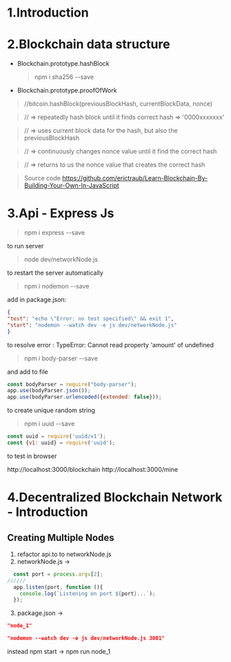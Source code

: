 # 1.Introduction
# 2.Blockchain data structure

* Blockchain.prototype.hashBlock
   > npm i sha256 --save

* Blockchain.prototype.proofOfWork
>//bitcoin.hashBlock(previousBlockHash, currentBlockData, nonce)

>// => repeatedly hash block until it finds correct hash => '0000xxxxxxx'

>// => uses current block data for the hash, but also the previousBlockHash

>// => continuously changes nonce value until it find the correct hash

>// => returns to us the nonce value that creates the correct hash

> Source code
https://github.com/erictraub/Learn-Blockchain-By-Building-Your-Own-In-JavaScript

# 3.Api - Express Js

> npm i express --save

to run server
> node dev/networkNode.js 

to restart the server automatically
> npm i nodemon --save

add in package.json:

 ```json
{
"test": "echo \"Error: no test specified\" && exit 1",
"start": "nodemon --watch dev -e js dev/networkNode.js"
}
```
to resolve error : TypeError: Cannot read property 'amount' of undefined

> npm i body-parser --save

and add to file
```js 
const bodyParser = require("body-parser");
app.use(bodyParser.json());
app.use(bodyParser.urlencoded({extended: false}));
```

to create unique random string

> npm i uuid --save
```js
const uuid = require('uuid/v1');
const {v1: uuid} = require('uuid');
```
to test in browser

http://localhost:3000/blockchain
http://localhost:3000/mine

# 4.Decentralized Blockchain Network - Introduction

## Creating Multiple Nodes

1. refactor api.to to networkNode.js
2. networkNode.js ->
```js 
  const port = process.argv[2];
//////
  app.listen(port, function (){
    console.log(`Listening on port ${port}...`);
  });
```
3. package.json -> 
```json
"node_1"
```
```json
"nodemon --watch dev -e js dev/networkNode.js 3001"
```
instead npm start -> npm run node_1
